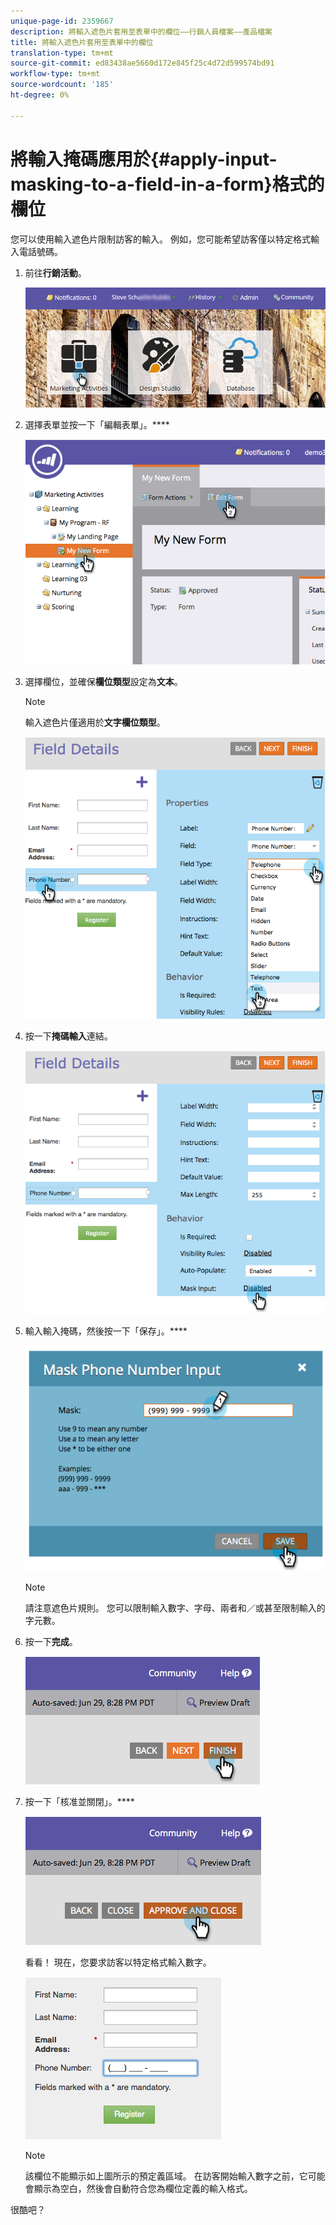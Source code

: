 ```yaml
---
unique-page-id: 2359667
description: 將輸入遮色片套用至表單中的欄位——行銷人員檔案——產品檔案
title: 將輸入遮色片套用至表單中的欄位
translation-type: tm+mt
source-git-commit: ed83438ae5660d172e845f25c4d72d599574bd91
workflow-type: tm+mt
source-wordcount: '185'
ht-degree: 0%

---
```



# 將輸入掩碼應用於{#apply-input-masking-to-a-field-in-a-form}格式的欄位

您可以使用輸入遮色片限制訪客的輸入。 例如，您可能希望訪客僅以特定格式輸入電話號碼。

1. 前往&#x200B;**行銷活動**。

   ![](assets/login-marketing-activities-4.png)

1. 選擇表單並按一下「編輯表單」。****

   ![](assets/image2014-9-15-13-3a40-3a44.png)

1. 選擇欄位，並確保&#x200B;**欄位類型**&#x200B;設定為&#x200B;**文本**。

   >[!NOTE]
   >
   >輸入遮色片僅適用於&#x200B;**文字欄位類型**。

   ![](assets/image2014-9-15-13-3a40-3a53.png)

1. 按一下&#x200B;**掩碼輸入**&#x200B;連結。

   ![](assets/image2014-9-15-13-3a41-3a3.png)

1. 輸入輸入掩碼，然後按一下「保存」。****

   ![](assets/image2014-9-15-13-3a41-3a14.png)

   >[!NOTE]
   >
   >請注意遮色片規則。 您可以限制輸入數字、字母、兩者和／或甚至限制輸入的字元數。

1. 按一下&#x200B;**完成**。

   ![](assets/image2014-9-15-13-3a41-3a22.png)

1. 按一下「核准並關閉」。****

   ![](assets/image2014-9-15-13-3a41-3a28.png)

   看看！ 現在，您要求訪客以特定格式輸入數字。

   ![](assets/image2014-9-15-13-3a41-3a39.png)

   >[!NOTE]
   >
   >該欄位不能顯示如上圖所示的預定義區域。 在訪客開始輸入數字之前，它可能會顯示為空白，然後會自動符合您為欄位定義的輸入格式。

很酷吧？
